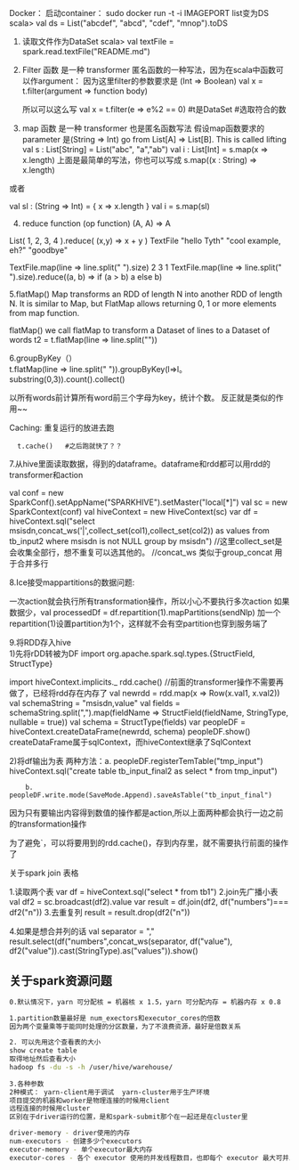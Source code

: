 Docker： 启动container：  sudo docker run -t -i IMAGEPORT
list变为DS scala> val ds = List("abcdef", "abcd", "cdef", "mnop").toDS
1. 读取文件作为DataSet
scala> val textFile = spark.read.textFile("README.md")

2. Filter 函数   是一种 transformer
匿名函数的一种写法，因为在scala中函数可以作argument：
  因为这里filter的参数要求是 (Int => Boolean)
    val x = t.filter(argument => function body)
  
    所以可以这么写
    val x = t.filter(e => e%2 == 0)  #t是DataSet
                                     #选取符合的数

3. map 函数 是一种 transformer
也是匿名函数写法
假设map函数要求的 parameter 是(String => Int)   go from List[A] => List[B]. This is called lifting
val s : List[String] = List("abc", "a","ab")
val i : List[Int] = s.map(x => x.length)
上面是最简单的写法，你也可以写成
s.map((x : String) => x.length)

或者

val sl : (String => Int) = {
  x => x.length
}
val i = s.map(sl)

4. reduce function (op function)  (A, A) => A

List( 1, 2, 3, 4 ).reduce( (x,y) => x + y )
TextFile
 "hello Tyth"
 "cool example, eh?"
 "goodbye"

TextFile.map(line => line.split(" ").size)
 2
 3
 1
TextFile.map(line => line.split(" ").size).reduce((a, b) => if (a > b) a else b)  

5.flatMap()
Map transforms an RDD of length N into another RDD of length N. 
It is similar to Map, but FlatMap allows returning 0, 1 or more elements from map function.

flatMap() 
we call flatMap to transform a Dataset of lines to a Dataset of words
t2 = t.flatMap(line => line.split(""))



6.groupByKey（）  
t.flatMap(line => line.split(" ")).groupByKey(l=>l。substring(0,3)).count().collect()

以所有words前计算所有word前三个字母为key，统计个数。
反正就是类似的作用~~


Caching:  重复运行的放进去跑

      t.cache()   #之后跑就快了？？
      
      
7.从hive里面读取数据，得到的dataframe。dataframe和rdd都可以用rdd的transformer和action

val conf = new SparkConf().setAppName("SPARKHIVE").setMaster("local[*]")
val sc = new SparkContext(conf)
val hiveContext = new HiveContext(sc)
var df = hiveContext.sql("select msisdn,concat_ws('|',collect_set(col1),collect_set(col2)) as values from tb_input2 
where msisdn is not NULL group by msisdn")
//这里collect_set是会收集全部行，想不重复可以选其他的。
//concat_ws 类似于group_concat   用于合并多行

8.Ice接受mappartitions的数据问题:

一次action就会执行所有transformation操作，所以小心不要执行多次action
如果数据少，val processedDf = df.repartition(1).mapPartitions(sendNlp)
加一个repartition(1)设置partition为1个，这样就不会有空partition也穿到服务端了



9.将RDD存入hive  
1)先将rDD转被为DF
import org.apache.spark.sql.types.{StructField, StructType}

import hiveContext.implicits._
rdd.cache() //前面的transformer操作不需要再做了，已经将rdd存在内存了
val newrdd = rdd.map(x => Row(x.val1, x.val2))
val schemaString = "msisdn,value"
val fields = schemaString.split(",").map(fieldName => StructField(fieldName, StringType, nullable = true))
val schema = StructType(fields)
var peopleDF = hiveContext.createDataFrame(newrdd, schema)
peopleDF.show()
createDataFrame属于sqlContext，而hiveContext继承了SqlContext

2)将df输出为表
两种方法：a. peopleDF.registerTemTable("tmp_input")
            hiveContext.sql("create table tb_input_final2 as select * from tmp_input")
            
            
        b. peopleDF.write.mode(SaveMode.Append).saveAsTable("tb_input_final")
        
因为只有要输出内容得到数值的操作都是action,所以上面两种都会执行一边之前的transformation操作

为了避免`，可以将要用到的rdd.cache()，存到内存里，就不需要执行前面的操作了

关于spark join 表格

1.读取两个表
var df = hiveContext.sql("select * from tb1")
2.join先广播小表
val df2 = sc.broadcast(df2).value
var result = df.join(df2, df("numbers")=== df2("n"))
3.去重复列
result = result.drop(df2("n"))

4.如果是想合并列的话
val separator = ","
result.select(df("numbers",concat_ws(separator, df("value"), df2("value")).cast(StringType).as("values")).show()


关于spark资源问题
----
```bash
0.默认情况下，yarn 可分配核 = 机器核 x 1.5，yarn 可分配内存 = 机器内存 x 0.8

1.partition数量最好是 num_exectors和executor_cores的倍数
因为两个变量乘等于能同时处理的分区数量，为了不浪费资源，最好是倍数关系

2. 可以先用这个查看表的大小
show create table
取得地址然后查看大小
hadoop fs -du -s -h /user/hive/warehouse/
 
3.各种参数
2种模式： yarn-client用于调试  yarn-cluster用于生产环境
项目提交的机器和worker是物理连接的时候用client
远程连接的时候用cluster
区别在于driver运行的位置，是和spark-submit那个在一起还是在cluster里

driver-memory - driver使用的内存
num-executors - 创建多少个executors
executor-memory - 单个executor最大内存
executor-cores - 各个 executor 使用的并发线程数目，也即每个 executor 最大可并发执行的 Task 数目


```
